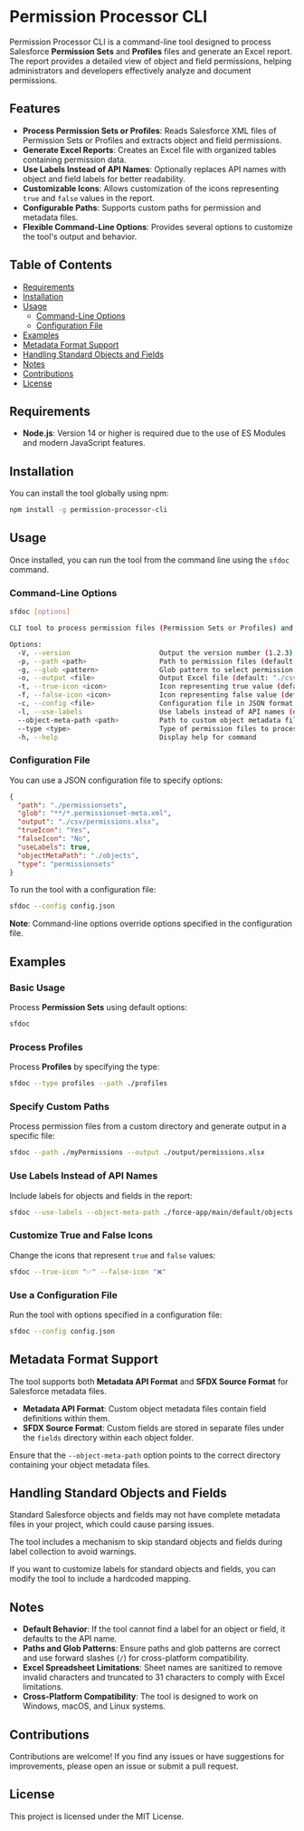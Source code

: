 
# Permission Processor CLI

Permission Processor CLI is a command-line tool designed to process Salesforce **Permission Sets** and **Profiles** files and generate an Excel report. The report provides a detailed view of object and field permissions, helping administrators and developers effectively analyze and document permissions.

## Features

- **Process Permission Sets or Profiles**: Reads Salesforce XML files of Permission Sets or Profiles and extracts object and field permissions.
- **Generate Excel Reports**: Creates an Excel file with organized tables containing permission data.
- **Use Labels Instead of API Names**: Optionally replaces API names with object and field labels for better readability.
- **Customizable Icons**: Allows customization of the icons representing `true` and `false` values in the report.
- **Configurable Paths**: Supports custom paths for permission and metadata files.
- **Flexible Command-Line Options**: Provides several options to customize the tool's output and behavior.

## Table of Contents

- [Requirements](#requirements)
- [Installation](#installation)
- [Usage](#usage)
  - [Command-Line Options](#command-line-options)
  - [Configuration File](#configuration-file)
- [Examples](#examples)
- [Metadata Format Support](#metadata-format-support)
- [Handling Standard Objects and Fields](#handling-standard-objects-and-fields)
- [Notes](#notes)
- [Contributions](#contributions)
- [License](#license)

## Requirements

- **Node.js**: Version 14 or higher is required due to the use of ES Modules and modern JavaScript features.

## Installation

You can install the tool globally using npm:

```bash
npm install -g permission-processor-cli
```

## Usage

Once installed, you can run the tool from the command line using the `sfdoc` command.

### Command-Line Options

```bash
sfdoc [options]

CLI tool to process permission files (Permission Sets or Profiles) and generate an Excel report

Options:
  -V, --version                      Output the version number (1.2.3)
  -p, --path <path>                  Path to permission files (default: "./permissionsets")
  -g, --glob <pattern>               Glob pattern to select permission files (default: "**/*-meta.xml")
  -o, --output <file>                Output Excel file (default: "./csv/permissions.xlsx")
  -t, --true-icon <icon>             Icon representing true value (default: "✔")
  -f, --false-icon <icon>            Icon representing false value (default: "✖")
  -c, --config <file>                Configuration file in JSON format
  -l, --use-labels                   Use labels instead of API names (default: false)
  --object-meta-path <path>          Path to custom object metadata files (default: "./objects")
  --type <type>                      Type of permission files to process ("permissionsets" or "profiles", default: "permissionsets")
  -h, --help                         Display help for command
```

### Configuration File

You can use a JSON configuration file to specify options:

```json
{
  "path": "./permissionsets",
  "glob": "**/*.permissionset-meta.xml",
  "output": "./csv/permissions.xlsx",
  "trueIcon": "Yes",
  "falseIcon": "No",
  "useLabels": true,
  "objectMetaPath": "./objects",
  "type": "permissionsets"
}
```

To run the tool with a configuration file:

```bash
sfdoc --config config.json
```

**Note**: Command-line options override options specified in the configuration file.

## Examples

### Basic Usage

Process **Permission Sets** using default options:

```bash
sfdoc
```

### Process Profiles

Process **Profiles** by specifying the type:

```bash
sfdoc --type profiles --path ./profiles
```

### Specify Custom Paths

Process permission files from a custom directory and generate output in a specific file:

```bash
sfdoc --path ./myPermissions --output ./output/permissions.xlsx
```

### Use Labels Instead of API Names

Include labels for objects and fields in the report:

```bash
sfdoc --use-labels --object-meta-path ./force-app/main/default/objects
```

### Customize True and False Icons

Change the icons that represent `true` and `false` values:

```bash
sfdoc --true-icon "✅" --false-icon "❌"
```

### Use a Configuration File

Run the tool with options specified in a configuration file:

```bash
sfdoc --config config.json
```

## Metadata Format Support

The tool supports both **Metadata API Format** and **SFDX Source Format** for Salesforce metadata files.

- **Metadata API Format**: Custom object metadata files contain field definitions within them.
- **SFDX Source Format**: Custom fields are stored in separate files under the `fields` directory within each object folder.

Ensure that the `--object-meta-path` option points to the correct directory containing your object metadata files.

## Handling Standard Objects and Fields

Standard Salesforce objects and fields may not have complete metadata files in your project, which could cause parsing issues.

The tool includes a mechanism to skip standard objects and fields during label collection to avoid warnings.

If you want to customize labels for standard objects and fields, you can modify the tool to include a hardcoded mapping.

## Notes

- **Default Behavior**: If the tool cannot find a label for an object or field, it defaults to the API name.
- **Paths and Glob Patterns**: Ensure paths and glob patterns are correct and use forward slashes (`/`) for cross-platform compatibility.
- **Excel Spreadsheet Limitations**: Sheet names are sanitized to remove invalid characters and truncated to 31 characters to comply with Excel limitations.
- **Cross-Platform Compatibility**: The tool is designed to work on Windows, macOS, and Linux systems.

## Contributions

Contributions are welcome! If you find any issues or have suggestions for improvements, please open an issue or submit a pull request.

## License

This project is licensed under the MIT License.
